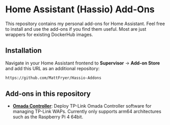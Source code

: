 # Home Assistant (Hassio) Add-Ons
This repository contains my personal add-ons for Home Assistant. Feel free to install and use the add-ons if you find them useful. Most are just wrappers for existing DockerHub images.

## Installation

Navigate in your Home Assistant frontend to **Supervisor** -> **Add-on Store** and add this URL as an additional repository:
```txt
https://github.com/MattFryer/Hassio-Addons
```

## Add-ons in this repository
 - **[Omada Controller](/Omada-Controller/README.md)**: Deploy TP-Link Omada Controller software for managing TP-Link WAPs. Currently only supports arm64 architectures such as the Raspberry Pi 4 64bit.
